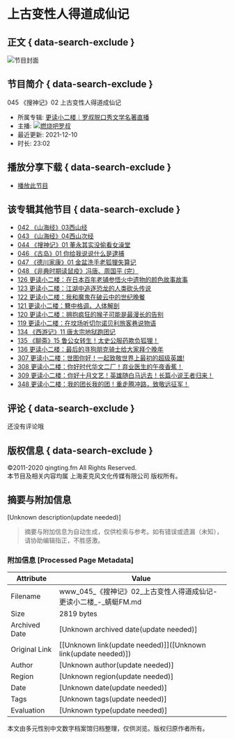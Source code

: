 # 上古变性人得道成仙记

## 正文 { data-search-exclude }


![节目封面](https://pic.qtfm.cn/device/71da321399eb41348c56b7ef563b4db2/1612552689117_hCRxNOHz1.jpg!400)

## 节目简介 { data-search-exclude }

045 《搜神记》02 上古变性人得道成仙记

- 所属专辑: [更读小二楼｜罗叔脱口秀文学名著直播](/channels/348229)
- 主播: ![](//pic.qtfm.cn/device/6f87a76659cc45708ab5bbecdfdc9ba2/1583754022965_8qaxp8hT.jpeg)[燃烧吧罗叔](/podcasters/ea6101b9a301876177f94982d2aa2338/)
- 最近更新: 2021-12-10
- 时长: 23:02

## 播放分享下载 { data-search-exclude }
- [播放此节目](https://www.qtfm.cn)

## 该专辑其他节目 { data-search-exclude }
- [042 《山海经》03西山经](/channels/348229/programs/17301090)
- [043 《山海经》04西山次经](/channels/348229/programs/17301089)
- [044 《搜神记》01 董永其实没偷看女澡堂](/channels/348229/programs/17301088)
- [046 《古岛》01 你给我说说什么是逮捕](/channels/348229/programs/17301086)
- [047 《德川家康》01 金盆洗手老狐狸失算记](/channels/348229/programs/17301085)
- [048 《非典时期读鼠疫》冯唐、周国平 (完）](/channels/348229/programs/17301084)
- [126 更读小二楼：在日本百年老铺参悟火中遗物的颜色故事故事](/channels/348229/programs/16907195)
- [123 更读小二楼：江湖中追逐恐龙的人类砍头传说](/channels/348229/programs/16658617)
- [122 更读小二楼：我和魔鬼在破云中的世纪晚餐](/channels/348229/programs/16041178)
- [121 更读小二楼：簪中格调，人体解剖](/channels/348229/programs/16041176)
- [120 更读小二楼：拥抱疯狂的猴子可能是最漫长的告别](/channels/348229/programs/16041173)
- [119 更读小二楼：在坟场听切尔诺贝利旅客巷说物语](/channels/348229/programs/16041171)
- [134 《西游记》11 唐太宗地狱跑团记](/channels/348229/programs/17317976)
- [135 《聊斋》15 鲁公女转生！太史公服药欺负狐狸！](/channels/348229/programs/17317977)
- [136 更读小二楼：最后的寻狗朋克骑士给大家拜个晚年](/channels/348229/programs/17317978)
- [307 更读小二楼：世图你好！一起致敬世界上最初的超级英雄!](/channels/348229/programs/17960934)
- [308 更读小二楼：你好时代华文二厂！弃业医生的午夜香蕉！](/channels/348229/programs/17960935)
- [309 更读小二楼：你好十月文艺！英雄随白马远去！长篇小说王者归来！](/channels/348229/programs/17973302)
- [348 更读小二楼：我的团长我的团！重走腾冲路，致敬远征军！](/channels/348229/programs/19780381)

## 评论 { data-search-exclude }
还没有评论哦

## 版权信息 { data-search-exclude }
©2011-2020 qingting.fm All Rights Reserved.  
本节目及相关内容均属 上海麦克风文化传媒有限公司 版权所有。
<!-- tcd_original_link https://www.qtfm.cn/channels/348229/programs/17301087 -->


## 摘要与附加信息

<!-- tcd_abstract -->
[Unknown description(update needed)]
<!-- tcd_abstract_end -->

> 摘要与附加信息为自动生成，仅供检索与参考。如有错误或遗漏（未知），请协助编辑指正，不胜感激。

### 附加信息 [Processed Page Metadata]

| Attribute       | Value                                  |
|-----------------|----------------------------------------|
| Filename        | www_045_《搜神记》02_上古变性人得道成仙记-更读小二楼_-_蜻蜓FM.md                             |
| Size            | 2819 bytes                           |
| Archived Date   | [Unknown archived date(update needed)]                             |
| Original Link   | [[Unknown link(update needed)]]([Unknown link(update needed)])                       |
| Author          | [Unknown author(update needed)]                               |
| Region          | [Unknown region(update needed)]                               |
| Date            | [Unknown date(update needed)]                                 |
| Tags            | [Unknown tags(update needed)]                                 |
| Evaluation            | [Unknown type(update needed)]                                 |
<!-- tcd_table_end -->

本文由多元性别中文数字档案馆归档整理，仅供浏览。版权归原作者所有。

